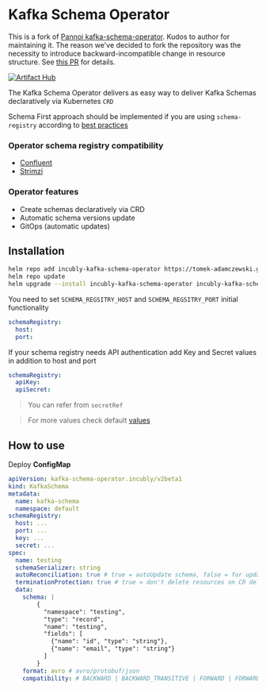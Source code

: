 # Kafka Schema Operator

This is a fork of [Pannoi kafka-schema-operator](https://github.com/pannoi/kafka-schema-operator).
Kudos to author for maintaining it.
The reason we've decided to fork the repository
was the necessity to introduce backward-incompatible change in resource structure.
See [this PR](https://github.com/Tomek-Adamczewski/kafka-schema-operator/pull/1) for details.

[![Artifact Hub](https://img.shields.io/endpoint?url=https://artifacthub.io/badge/repository/kafka-schema-operator)](https://artifacthub.io/packages/search?repo=kafka-schema-operator)

The Kafka Schema Operator delivers as easy way to deliver Kafka Schemas declaratively via Kubernetes `CRD`

Schema First approach should be implemented if you are using `schema-registry` according to [best practices](https://docs.confluent.io/platform/current/schema-registry/schema_registry_onprem_tutorial.html#viewing-schemas-in-schema-registry)

### Operator schema registry compatibility

* [Confluent](https://github.com/confluentinc/schema-registry)
* [Strimzi](https://github.com/lsst-sqre/strimzi-registry-operator)

### Operator features

* Create schemas declaratively via CRD
* Automatic schema versions update
* GitOps (automatic updates)

## Installation

```bash
helm repo add incubly-kafka-schema-operator https://tomek-adamczewski.github.io/kafka-schema-operator/
helm repo update
helm upgrade --install incubly-kafka-schema-operator incubly-kafka-schema-operator/kafka-schema-operator --values values.yaml
```

You need to set `SCHEMA_REGSITRY_HOST` and `SCHEMA_REGSITRY_PORT` initial functionality

```yaml
schemaRegistry:
  host:
  port:
```

If your schema registry needs API authentication add Key and Secret values in addition to host and port
```yaml
schemaRegistry:
  apiKey:
  apiSecret:
```

> You can refer from `secretRef`

> For more values check default [values](kubernetes/values.yaml)

## How to use

Deploy __ConfigMap__

```yaml
apiVersion: kafka-schema-operator.incubly/v2beta1
kind: KafkaSchema
metadata:
  name: kafka-schema
  namespace: default
schemaRegistry:
  host: ...
  port: ...
  key: ...
  secret: ...
spec:
  name: testing
  schemaSerializer: string
  autoReconciliation: true # true = autoUpdate schema, false = for update CR should be re-created (not set => false)
  terminationProtection: true # true = don't delete resources on CR deletion, false = when CR deleted, deletes all resource: ConfigMap, Schema from registry (not set => false)
  data:
    schema: |
        {
          "namespace": "testing",
          "type": "record",
          "name": "testing",
          "fields": [
            {"name": "id", "type": "string"},
            {"name": "email", "type": "string"}
          ]
        }
    format: avro # avro/protobuf/json
    compatibility: # BACKWARD | BACKWARD_TRANSITIVE | FORWARD | FORWARD_TRANSITIVE | FULL | FULL_TRANSITIVE | NONE
```
